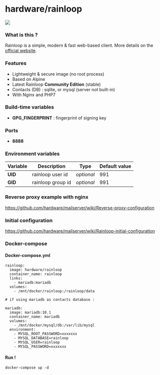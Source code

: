 # hardware/rainloop

![](https://i.goopics.net/nI.png)

### What is this ?

Rainloop is a simple, modern & fast web-based client. More details on the [official website](http://www.rainloop.net/).

### Features

- Lightweight & secure image (no root process)
- Based on Alpine
- Latest Rainloop **Community Edition** (stable)
- Contacts (DB) : sqlite, or mysql (server not built-in)
- With Nginx and PHP7

### Build-time variables

- **GPG_FINGERPRINT** : fingerprint of signing key

### Ports

- **8888**

### Environment variables

| Variable | Description | Type | Default value |
| -------- | ----------- | ---- | ------------- |
| **UID** | rainloop user id | *optional* | 991
| **GID** | rainloop group id | *optional* | 991

### Reverse proxy example with nginx

https://github.com/hardware/mailserver/wiki/Reverse-proxy-configuration

### Initial configuration

https://github.com/hardware/mailserver/wiki/Rainloop-initial-configuration

### Docker-compose

#### Docker-compose.yml
```
rainloop:
  image: hardware/rainloop
  container_name: rainloop
  links:
    - mariadb:mariadb
  volumes:
    - /mnt/docker/rainloop:/rainloop/data

# if using mariadb as contacts database :

mariadb:
  image: mariadb:10.1
  container_name: mariadb
  volumes:
    - /mnt/docker/mysql/db:/var/lib/mysql
  environment:
    - MYSQL_ROOT_PASSWORD=xxxxxxx
    - MYSQL_DATABASE=rainloop
    - MYSQL_USER=rainloop
    - MYSQL_PASSWORD=xxxxxxx
```

#### Run !

```
docker-compose up -d
```

